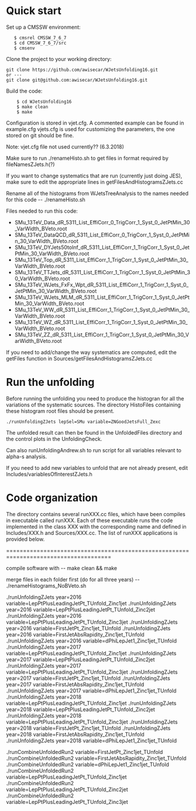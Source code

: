 Quick start
============

Set up a CMSSW environment:

```
   $ cmsrel CMSSW_7_6_7
   $ cd CMSSW_7_6_7/src
   $ cmsenv
```

Clone the project to your working directory:

    git clone https://github.com/awisecar/WJetsUnfolding16.git
    or ---
    git clone git@github.com:awisecar/WJetsUnfolding16.git

Build the code:

```
    $ cd WJetsUnfolding16
    $ make clean
    $ make
```

Configuration is stored in vjet.cfg. A commented example can be found in example.cfg
vjets.cfg is used for customizing the parameters, the one stored on git should be fine.

Note: vjet.cfg file not used currently?? (6.3.2018)

Make sure to run 
./renameHisto.sh
to get files in format required by fileNamesZJets.h(?)

If you want to change systematics that are run (currently just doing JES), make sure to edit the appropriate lines in getFilesAndHistogramsZJets.cc

Rename all of the histograms from WJetsTreeAnalysis to the names needed for this code --
./renameHisto.sh 

Files needed to run this code:
 * SMu_13TeV_Data_dR_5311_List_EffiCorr_0_TrigCorr_1_Syst_0_JetPtMin_30_VarWidth_BVeto.root
 * SMu_13TeV_DataQCD_dR_5311_List_EffiCorr_0_TrigCorr_1_Syst_0_JetPtMin_30_VarWidth_BVeto.root
 * SMu_13TeV_DYJets50toInf_dR_5311_List_EffiCorr_1_TrigCorr_1_Syst_0_JetPtMin_30_VarWidth_BVeto.root
 * SMu_13TeV_Top_dR_5311_List_EffiCorr_1_TrigCorr_1_Syst_0_JetPtMin_30_VarWidth_BVeto.root
 * SMu_13TeV_TTJets_dR_5311_List_EffiCorr_1_TrigCorr_1_Syst_0_JetPtMin_30_VarWidth_BVeto.root
 * SMu_13TeV_WJets_FxFx_Wpt_dR_5311_List_EffiCorr_1_TrigCorr_1_Syst_0_JetPtMin_30_VarWidth_BVeto.root
 * SMu_13TeV_WJets_MLM_dR_5311_List_EffiCorr_1_TrigCorr_1_Syst_0_JetPtMin_30_VarWidth_BVeto.root
 * SMu_13TeV_WW_dR_5311_List_EffiCorr_1_TrigCorr_1_Syst_0_JetPtMin_30_VarWidth_BVeto.root
 * SMu_13TeV_WZ_dR_5311_List_EffiCorr_1_TrigCorr_1_Syst_0_JetPtMin_30_VarWidth_BVeto.root
 * SMu_13TeV_ZZ_dR_5311_List_EffiCorr_1_TrigCorr_1_Syst_0_JetPtMin_30_VarWidth_BVeto.root

If you need to add/change the way systematics are computed, edit the getFiles function in
Sources/getFilesAndHistogramsZJets.cc

Run the unfolding
=================

Before running the unfolding you need to produce the histogran for all the variations of the systematic sources. 
The directory HistoFiles containing these histogram root files should be present.


```
./runUnfoldingZJets lepSel=SMu variable=ZNGoodJetsFull_Zexc
```

The unfolded result can then be found in the UnfoldedFiles directory and the control plots in the UnfoldingCheck.

Can also runUnfoldingAndrew.sh to run script for all variables relevant to alpha-s analysis.

If you need to add new variables to unfold that are not already present, edit
Includes/variablesOfInterestZJets.h


Code organization
=================

The directory contains several runXXX.cc files, which have been compiles in executable called runXXX. Each of these executable runs the code implemented in the class XXX with the corresponding name and defined in Includes/XXX.h and Sources/XXX.cc.  The list of runXXX applications is provided below.

=====================================================================================

compile software with --
make clean && make

merge files in each folder first (do for all three years) --
./renameHistograms_NoBVeto.sh

./runUnfoldingZJets year=2016 variable=LepPtPlusLeadingJetPt_TUnfold_Zinc1jet 
./runUnfoldingZJets year=2016 variable=LepPtPlusLeadingJetPt_TUnfold_Zinc2jet
./runUnfoldingZJets year=2016 variable=LepPtPlusLeadingJetPt_TUnfold_Zinc3jet
./runUnfoldingZJets year=2016 variable=FirstJetPt_Zinc1jet_TUnfold
./runUnfoldingZJets year=2016 variable=FirstJetAbsRapidity_Zinc1jet_TUnfold
./runUnfoldingZJets year=2016 variable=dPhiLepJet1_Zinc1jet_TUnfold
./runUnfoldingZJets year=2017 variable=LepPtPlusLeadingJetPt_TUnfold_Zinc1jet 
./runUnfoldingZJets year=2017 variable=LepPtPlusLeadingJetPt_TUnfold_Zinc2jet
./runUnfoldingZJets year=2017 variable=LepPtPlusLeadingJetPt_TUnfold_Zinc3jet
./runUnfoldingZJets year=2017 variable=FirstJetPt_Zinc1jet_TUnfold
./runUnfoldingZJets year=2017 variable=FirstJetAbsRapidity_Zinc1jet_TUnfold
./runUnfoldingZJets year=2017 variable=dPhiLepJet1_Zinc1jet_TUnfold
./runUnfoldingZJets year=2018 variable=LepPtPlusLeadingJetPt_TUnfold_Zinc1jet 
./runUnfoldingZJets year=2018 variable=LepPtPlusLeadingJetPt_TUnfold_Zinc2jet
./runUnfoldingZJets year=2018 variable=LepPtPlusLeadingJetPt_TUnfold_Zinc3jet
./runUnfoldingZJets year=2018 variable=FirstJetPt_Zinc1jet_TUnfold
./runUnfoldingZJets year=2018 variable=FirstJetAbsRapidity_Zinc1jet_TUnfold
./runUnfoldingZJets year=2018 variable=dPhiLepJet1_Zinc1jet_TUnfold


./runCombineUnfoldedRun2 variable=FirstJetPt_Zinc1jet_TUnfold
./runCombineUnfoldedRun2 variable=FirstJetAbsRapidity_Zinc1jet_TUnfold
./runCombineUnfoldedRun2 variable=dPhiLepJet1_Zinc1jet_TUnfold
./runCombineUnfoldedRun2 variable=LepPtPlusLeadingJetPt_TUnfold_Zinc1jet
./runCombineUnfoldedRun2 variable=LepPtPlusLeadingJetPt_TUnfold_Zinc2jet
./runCombineUnfoldedRun2 variable=LepPtPlusLeadingJetPt_TUnfold_Zinc3jet


